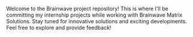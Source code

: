 Welcome to the Brainwave project repository!
This is where I'll be committing my internship projects while working with Brainwave Matrix Solutions.
Stay tuned for innovative solutions and exciting developments. Feel free to explore and provide feedback!
